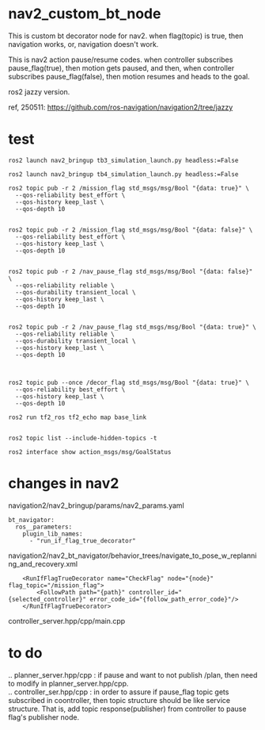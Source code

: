 # nav2_custom_bt_node
This is custom bt decorator node for nav2.
when flag(topic) is true, then navigation works, or, navigation doesn't work.

This is nav2 action pause/resume codes. when controller subscribes pause_flag(true), then motion gets paused, and then, when controller subscribes pause_flag(false), then motion resumes and heads to the goal. 


ros2 jazzy version.

ref, 250511: https://github.com/ros-navigation/navigation2/tree/jazzy


# test
```
ros2 launch nav2_bringup tb3_simulation_launch.py headless:=False

ros2 launch nav2_bringup tb4_simulation_launch.py headless:=False

```

```
ros2 topic pub -r 2 /mission_flag std_msgs/msg/Bool "{data: true}" \
  --qos-reliability best_effort \
  --qos-history keep_last \
  --qos-depth 10


ros2 topic pub -r 2 /mission_flag std_msgs/msg/Bool "{data: false}" \
  --qos-reliability best_effort \
  --qos-history keep_last \
  --qos-depth 10  


ros2 topic pub -r 2 /nav_pause_flag std_msgs/msg/Bool "{data: false}" \
  --qos-reliability reliable \
  --qos-durability transient_local \
  --qos-history keep_last \
  --qos-depth 10


ros2 topic pub -r 2 /nav_pause_flag std_msgs/msg/Bool "{data: true}" \
  --qos-reliability reliable \
  --qos-durability transient_local \
  --qos-history keep_last \
  --qos-depth 10



ros2 topic pub --once /decor_flag std_msgs/msg/Bool "{data: true}" \
  --qos-reliability best_effort \
  --qos-history keep_last \
  --qos-depth 10

ros2 run tf2_ros tf2_echo map base_link


ros2 topic list --include-hidden-topics -t

ros2 interface show action_msgs/msg/GoalStatus

```


# changes in nav2
navigation2/nav2_bringup/params/nav2_params.yaml
```
bt_navigator:
  ros__parameters:
    plugin_lib_names:
      - "run_if_flag_true_decorator"
```


navigation2/nav2_bt_navigator/behavior_trees/navigate_to_pose_w_replanning_and_recovery.xml
```
    <RunIfFlagTrueDecorator name="CheckFlag" node="{node}" flag_topic="/mission_flag">
        <FollowPath path="{path}" controller_id="{selected_controller}" error_code_id="{follow_path_error_code}"/>
    </RunIfFlagTrueDecorator>
```

controller_server.hpp/cpp/main.cpp



# to do
.. planner_server.hpp/cpp : if pause and want to not publish /plan, then need to modify in planner_server.hpp/cpp.  
.. controller_ser.hpp/cpp : in order to assure if pause_flag topic gets subscribed in coontroller, then topic structure should be like service structure. That is, add topic response(publisher) from controller to pause flag's publisher node.  